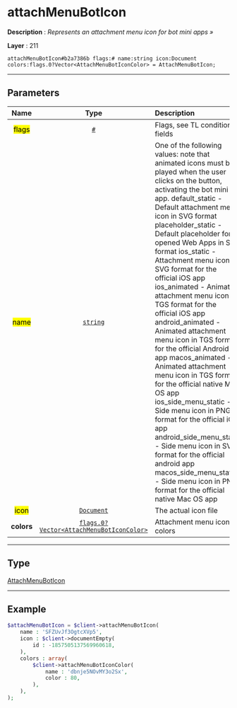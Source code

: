 # attachMenuBotIcon

**Description** : *Represents an attachment menu icon for bot mini apps »*

**Layer** : 211

```tl
attachMenuBotIcon#b2a7386b flags:# name:string icon:Document colors:flags.0?Vector<AttachMenuBotIconColor> = AttachMenuBotIcon;
```

---

## Parameters

| Name | Type | Description |
| :---: | :---: | :--- |
| <mark>flags</mark> | [`#`](type/#) | Flags, see TL conditional fields |
| <mark>name</mark> | [`string`](type/string) | One of the following values: note that animated icons must be played when the user clicks on the button, activating the bot mini app. default_static - Default attachment menu icon in SVG format placeholder_static - Default placeholder for opened Web Apps in SVG format ios_static - Attachment menu icon in SVG format for the official iOS app ios_animated - Animated attachment menu icon in TGS format for the official iOS app android_animated - Animated attachment menu icon in TGS format for the official Android app macos_animated - Animated attachment menu icon in TGS format for the official native Mac OS app ios_side_menu_static - Side menu icon in PNG format for the official iOS app android_side_menu_static - Side menu icon in SVG format for the official android app macos_side_menu_static - Side menu icon in PNG format for the official native Mac OS app |
| <mark>icon</mark> | [`Document`](type/Document) | The actual icon file |
| **colors** | [`flags.0?Vector<AttachMenuBotIconColor>`](type/AttachMenuBotIconColor) | Attachment menu icon colors |

---

## Type

[AttachMenuBotIcon](type/AttachMenuBotIcon)

---

## Example

```php
$attachMenuBotIcon = $client->attachMenuBotIcon(
	name : 'SFZUvJf3OgtcXVp5',
	icon : $client->documentEmpty(
		id : -1857505137569960618,
	),
	colors : array(
		$client->attachMenuBotIconColor(
			name : 'dbnje5NOvMY3o2Sx',
			color : 80,
		),
	),
);
```